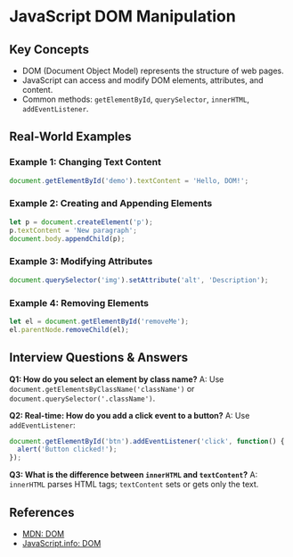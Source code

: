 # JavaScript DOM Manipulation

## Key Concepts
- DOM (Document Object Model) represents the structure of web pages.
- JavaScript can access and modify DOM elements, attributes, and content.
- Common methods: `getElementById`, `querySelector`, `innerHTML`, `addEventListener`.

## Real-World Examples

### Example 1: Changing Text Content
```javascript
document.getElementById('demo').textContent = 'Hello, DOM!';
```

### Example 2: Creating and Appending Elements
```javascript
let p = document.createElement('p');
p.textContent = 'New paragraph';
document.body.appendChild(p);
```

### Example 3: Modifying Attributes
```javascript
document.querySelector('img').setAttribute('alt', 'Description');
```

### Example 4: Removing Elements
```javascript
let el = document.getElementById('removeMe');
el.parentNode.removeChild(el);
```

## Interview Questions & Answers

**Q1: How do you select an element by class name?**
A: Use `document.getElementsByClassName('className')` or `document.querySelector('.className')`.

**Q2: Real-time: How do you add a click event to a button?**
A: Use `addEventListener`:
```javascript
document.getElementById('btn').addEventListener('click', function() {
  alert('Button clicked!');
});
```

**Q3: What is the difference between `innerHTML` and `textContent`?**
A: `innerHTML` parses HTML tags; `textContent` sets or gets only the text.

## References
- [MDN: DOM](https://developer.mozilla.org/en-US/docs/Web/API/Document_Object_Model)
- [JavaScript.info: DOM](https://javascript.info/dom-nodes)
